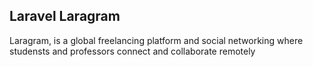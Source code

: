 

##  Laravel Laragram

Laragram, is a global freelancing platform and social networking where studensts
and professors connect and collaborate remotely
